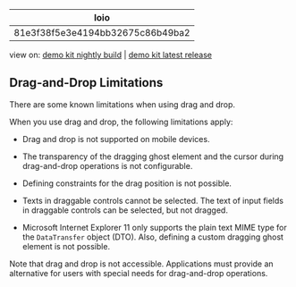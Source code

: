 <!-- loio81e3f38f5e3e4194bb32675c86b49ba2 -->

| loio |
| -----|
| 81e3f38f5e3e4194bb32675c86b49ba2 |

<div id="loio">

view on: [demo kit nightly build](https://openui5nightly.hana.ondemand.com/#/topic/81e3f38f5e3e4194bb32675c86b49ba2) | [demo kit latest release](https://openui5.hana.ondemand.com/#/topic/81e3f38f5e3e4194bb32675c86b49ba2)</div>

## Drag-and-Drop Limitations

There are some known limitations when using drag and drop.

When you use drag and drop, the following limitations apply:

-   Drag and drop is not supported on mobile devices.

-   The transparency of the dragging ghost element and the cursor during drag-and-drop operations is not configurable.

-   Defining constraints for the drag position is not possible.

-   Texts in draggable controls cannot be selected. The text of input fields in draggable controls can be selected, but not dragged.

-   Microsoft Internet Explorer 11 only supports the plain text MIME type for the `DataTransfer` object \(DTO\). Also, defining a custom dragging ghost element is not possible.


Note that drag and drop is not accessible. Applications must provide an alternative for users with special needs for drag-and-drop operations.

